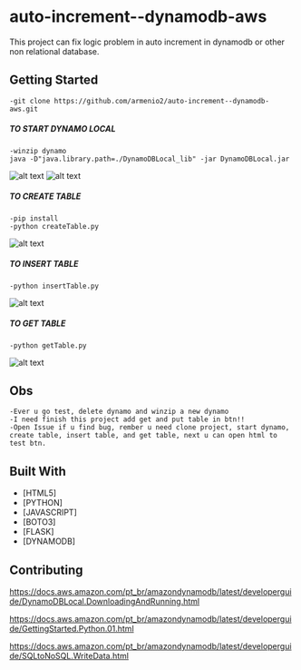 # auto-increment--dynamodb-aws

This project can fix logic problem in auto increment in dynamodb or other non relational database.

<!--![alt text](https://i.imgur.com/gWZf41Z.jpg)-->

## Getting Started

``` 
-git clone https://github.com/armenio2/auto-increment--dynamodb-aws.git

```

##### TO START DYNAMO LOCAL
``` 
-winzip dynamo
java -D"java.library.path=./DynamoDBLocal_lib" -jar DynamoDBLocal.jar

```

![alt text](https://i.imgur.com/WA9LvGn.png)
![alt text](https://i.imgur.com/XeFGxza.png)

##### TO CREATE TABLE
```
-pip install
-python createTable.py

```
![alt text](https://i.imgur.com/bWVbB6U.png)

##### TO INSERT TABLE
``` 
-python insertTable.py

```
![alt text](https://i.imgur.com/LrLw68Q.png)

##### TO GET TABLE
``` 
-python getTable.py

```
![alt text](https://i.imgur.com/y4uVA9B.png)

## Obs

```
-Ever u go test, delete dynamo and winzip a new dynamo
-I need finish this project add get and put table in btn!!
-Open Issue if u find bug, rember u need clone project, start dynamo, create table, insert table, and get table, next u can open html to test btn.
```

## Built With

* [HTML5]
* [PYTHON]
* [JAVASCRIPT]
* [BOTO3]
* [FLASK]
* [DYNAMODB]

## Contributing

https://docs.aws.amazon.com/pt_br/amazondynamodb/latest/developerguide/DynamoDBLocal.DownloadingAndRunning.html

https://docs.aws.amazon.com/pt_br/amazondynamodb/latest/developerguide/GettingStarted.Python.01.html

https://docs.aws.amazon.com/pt_br/amazondynamodb/latest/developerguide/SQLtoNoSQL.WriteData.html